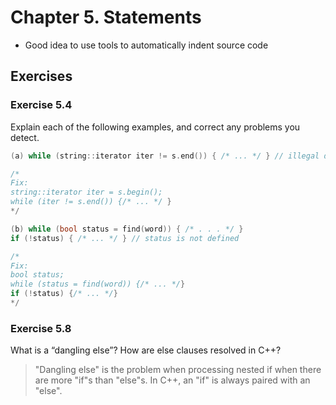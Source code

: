 # Chapter 5. Statements

- Good idea to use tools to automatically indent source code

## Exercises

### Exercise 5.4

Explain each of the following examples, and correct any problems you detect.

```c
(a) while (string::iterator iter != s.end()) { /* ... */ } // illegal declaration

/*
Fix:
string::iterator iter = s.begin();
while (iter != s.end()) {/* ... */ }
*/
```

```c
(b) while (bool status = find(word)) { /* . . . */ }
if (!status) { /* ... */ } // status is not defined

/*
Fix:
bool status;
while (status = find(word)) {/* ... */}
if (!status) {/* ... */}
*/
```

### Exercise 5.8

What is a “dangling else”? How are else clauses resolved in C++?

> "Dangling else" is the problem when processing nested if when there are more "if"s than "else"s. In C++, an "if" is always paired with an "else".
